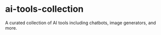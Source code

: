 # ai-tools-collection
A curated collection of AI tools including chatbots, image generators, and more.
